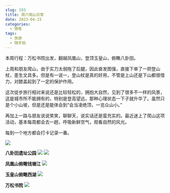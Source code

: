 ```yaml
---
slug: 193
title: 周六爬山日常
date: 2023-04-15
categories: 
  - 随笔
tags: 
  - 旅游
  - 随手拍
---
```


本周行程：万松书院出发，翻越凤凰山，登顶玉皇山，俯瞰八卦田。

上周和朋友爬山，由于实力太弱拖了后腿，因此奋发图强，直接下单了一把登山杖，差生文具多。但是有一说一，登山杖是真的好用，不管是上山还是下山都很借力，对膝盖起到了一定的保护作用。

这次徒步旅行相对来说还是比较轻松的，拥抱大自然，见到了很多不一样的风景，这是城市所不能拥有的，特别是登高望远，那种心理状态一下子就升华了。虽然只是个小山坡，但是还是能体会到“会当凌绝顶，一览众山小。” 

再加上一路与朋友说说笑笑，聊聊天，说实话还是蛮充实的。最近迷上了爬山这项活动，基本每周都会去一趟，呼吸新鲜空气，观看自然的风光。

每到一个地方都会打卡记录一番。

![](https://imgurl.zishu.me/images/old/2023/04/15/643abbf54d884.webp)

**八卦田遗址公园**
![](https://imgurl.zishu.me/images/old/2023/04/15/643ab875d3eb0.webp)
![](https://imgurl.zishu.me/images/old/2023/04/15/643ab87742d02.webp)

**凤凰山俯瞰钱塘江**
![](https://imgurl.zishu.me/images/old/2023/04/15/643ab87628f22.webp)

**玉皇山俯瞰西湖**
![](https://imgurl.zishu.me/images/old/2023/04/15/643ab876e077e.webp)

**万松书院**
![](https://imgurl.zishu.me/images/old/2023/04/15/643ab877c12aa.webp)